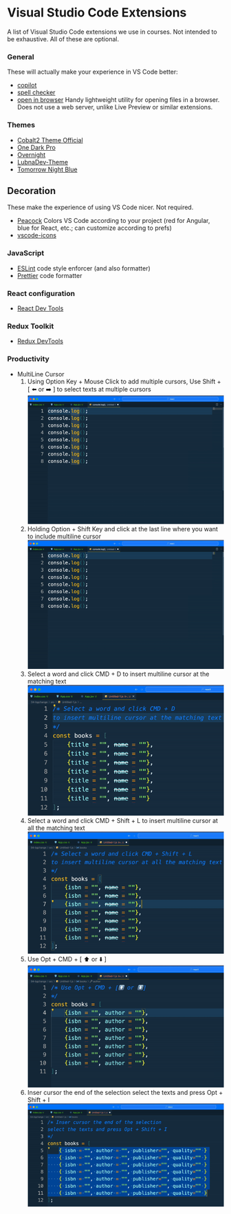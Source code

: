 # Visual Studio Code Extensions

A list of Visual Studio Code extensions we use in courses. Not intended to be exhaustive. All of these are optional.

### General

These will actually make your experience in VS Code better:

- [copilot](https://marketplace.visualstudio.com/items?itemName=GitHub.copilot)
- [spell checker](https://marketplace.visualstudio.com/items?itemName=streetsidesoftware.code-spell-checker)
- [open in browser](https://marketplace.visualstudio.com/items?itemName=techer.open-in-browser) Handy lightweight utility for opening files in a browser. Does not use a web server, unlike Live Preview or similar extensions.



### Themes

- [Cobalt2 Theme Official](https://marketplace.visualstudio.com/items?itemName=wesbos.theme-cobalt2)
- [One Dark Pro](https://marketplace.visualstudio.com/items?itemName=zhuangtongfa.Material-theme) 
- [Overnight](https://marketplace.visualstudio.com/items?itemName=cev.overnight)
- [LubnaDev-Theme](https://marketplace.visualstudio.com/items?itemName=lubnadev.lubnadev-theme)
- [Tomorrow Night Blue](https://marketplace.visualstudio.com/items?itemName=gerane.Theme-TomorrowNightBlue) 

## Decoration

These make the experience of using VS Code nicer. Not required.

- [Peacock](https://marketplace.visualstudio.com/items?itemName=johnpapa.vscode-peacock) Colors VS Code according to your project (red for Angular, blue for React, etc.; can customize according to prefs)
- [vscode-icons](https://marketplace.visualstudio.com/items?itemName=vscode-icons-team.vscode-icons)

### JavaScript

- [ESLint](https://marketplace.visualstudio.com/items?itemName=dbaeumer.vscode-eslint) code style enforcer (and also formatter)
- [Prettier](https://marketplace.visualstudio.com/items?itemName=esbenp.prettier-vscode) code formatter

### React configuration

- [React Dev Tools](https://beta.reactjs.org/learn/react-developer-tools)

### Redux Toolkit

- [Redux DevTools](https://github.com/reduxjs/redux-devtools)

### Productivity

*  MultiLine Cursor
    1. Using Option Key + Mouse Click to add multiple cursors, Use Shift + [ ⬅️ or ➡️ ] to select texts at multiple cursors
    ![Example](multiline1.gif)
    2. Holding Option + Shift Key and click at the last line where you want to include multiline cursor
    ![Example](multiline2.gif)
    3. Select a word and click CMD + D to insert multiline cursor at the matching text 
    ![Example](multiline3.gif)
    4. Select a word and click CMD + Shift + L to insert multiline cursor at all the matching text
    ![Example](multiline4.gif)
    5. Use Opt + CMD + [ ⬆️ or ⬇️ ]<br>
    ![Example](multiline5.gif)
    6. Inser cursor the end of the selection select the texts and press Opt + Shift + I
    ![Example](multiline6.gif)
   


